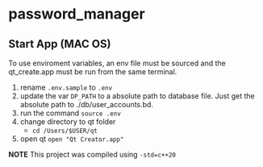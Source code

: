 # password_manager

## Start App (MAC OS)

To use enviroment variables, an env file must be sourced and the qt_create.app must be run from the same terminal. 

1. rename `.env.sample` to `.env`
2. update the var `DP_PATH` to a absolute path to database file. Just get the absolute path to ./db/user_accounts.bd. 
3. run the command `source .env`
4. change directory to qt folder
    - `cd /Users/$USER/qt`
5. open qt `open "Qt Creator.app"`

**NOTE** 
This project was compiled using `-std=c++20`